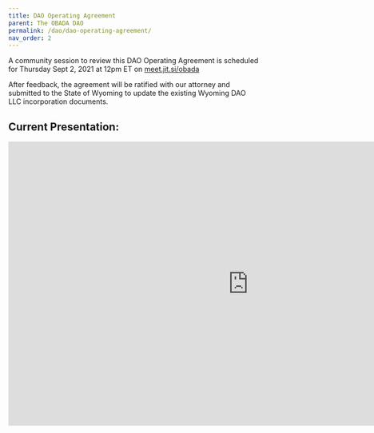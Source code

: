 ```yaml
---
title: DAO Operating Agreement
parent: The OBADA DAO
permalink: /dao/dao-operating-agreement/
nav_order: 2
---
```


A community session to review this DAO Operating Agreement is scheduled for Thursday Sept 2, 2021 at 12pm ET on [meet.jit.si/obada](meet.jit.si/obada)

After feedback, the agreement will be ratified with our attorney and submitted to the State of Wyoming to update the existing Wyoming DAO LLC incorporation documents.

## Current Presentation:

<iframe src="https://docs.google.com/presentation/d/e/2PACX-1vT9aiZ6QOQvndgMvYnth7P9aFx4tdlvLOdOMsxhVqNb-mTE8iUTsP9DxybwvJ6pI1vF89G3qyz1rAX3/embed?start=false&loop=false&delayms=5000" frameborder="0" width="960" height="569" allowfullscreen="true" mozallowfullscreen="true" webkitallowfullscreen="true"></iframe>
